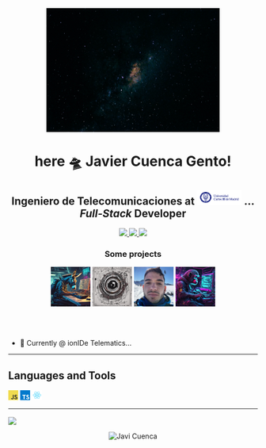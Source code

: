 <div align="center">
    <img align="center" width="350" height="250" alt="Logo" src="./public/wallpaper.jpg" />
    <h1 align="center">here 🛸 Javier Cuenca Gento!</h1>
</div>

<h2 align="center"><b>Ingeniero de Telecomunicaciones</b> at <span>
    <a href="https://www.uc3m.es/Inicio"><img src="./public/uc3m.jpg" alt="University Logo" width="90" height="30" /></a>
</span>... <i>Full-Stack</i> Developer </h3>

<p align="center">
  <a href= "https://www.linkedin.com/in/jcuencagento/">
    <img src="https://img.icons8.com/material-outlined/30/689d6a/linkedin.png"/>
  </a>
  <a href= "https://jcuencagento.vercel.app">
    <img src="https://img.icons8.com/material-outlined/30/689d6a/geography.png"/>
  </a>
  <a href="mailto:jcuencagento@gmail.com">
    <img src="https://img.icons8.com/material-outlined/30/689d6a/email.png"/>
  </a>
</p>

<div align="center">
    <h3 align="center">Some projects</h3>
    <div align="center">
        <a href="https://github.com/jcuencagento/donkey-code"><img src="./public/donkey-code.png" width="80" height="80" alt="button-donkey-code" /></a>
        <a href="https://github.com/jcuencagento/compc-vision"><img src="./public/compc.png" width="80" height="80" alt="button-compc" /></a>
        <a href="https://github.com/jcuencagento/portfolio"><img src="./public/Nieve.jpg" width="80" height="80" alt="button-personality" /></a>
        <a href="https://github.com/jcuencagento/code-me-fast"><img src="./public/monke_programmer.png" width="80" height="80" alt="button-code-me-fast" /></a>
    </div>
</div>


<br></br>


- 🔭 Currently @ ionIDe Telematics...

---

## Languages and Tools
<code><img height="20" src="https://raw.githubusercontent.com/github/explore/80688e429a7d4ef2fca1e82350fe8e3517d3494d/topics/javascript/javascript.png"></code>
<code><img height="20" src="https://raw.githubusercontent.com/github/explore/80688e429a7d4ef2fca1e82350fe8e3517d3494d/topics/typescript/typescript.png"></code>
<code><img height="20" src="https://raw.githubusercontent.com/github/explore/80688e429a7d4ef2fca1e82350fe8e3517d3494d/topics/react/react.png"></code>

---


 <a href="https://github.com/jcuencagento?tab=repositories" ><img align="center" src="https://github-readme-stats.vercel.app/api/top-langs/?username=jcuencagento&layout=compact&theme=jolly&hide_border=true" /></a>

<!-- Profile Views -->
<p align="center"> <img src="https://komarev.com/ghpvc/?username=jcuencagento" alt="Javi Cuenca" /> </p>
